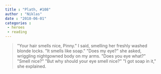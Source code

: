 ```yaml
---
title : "Plath, #108"
author : "Niklas"
date : "2010-06-01"
categories : 
 - heroes
 - reading
---
```


> "Your hair smells nice, Pinny." I said, smelling her freshly washed blonde locks. "It smells like soap." "Does my eye?" she asked, wriggling nightgowned body on my arms. "Does you eye what?" "Smell nice?" "But why should your eye smell nice?" "I got soap in it," she explained.
